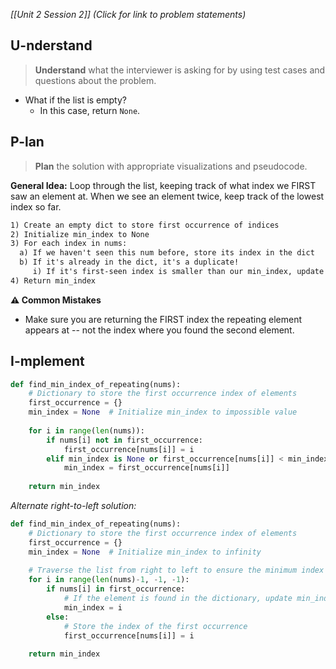 *[[Unit 2 Session 2]] (Click for link to problem statements)*

## U-nderstand
 
> **Understand** what the interviewer is asking for by using test cases and questions about the problem.

- What if the list is empty?
  - In this case, return `None`.

## P-lan

> **Plan** the solution with appropriate visualizations and pseudocode.

**General Idea:** Loop through the list, keeping track of what index we FIRST saw an element at.  When we see an element twice, keep track of the lowest index so far.

```markdown
1) Create an empty dict to store first occurrence of indices
2) Initialize min_index to None
3) For each index in nums:
  a) If we haven't seen this num before, store its index in the dict
  b) If it's already in the dict, it's a duplicate!
     i) If it's first-seen index is smaller than our min_index, update min_index
4) Return min_index
```

**⚠️ Common Mistakes**

- Make sure you are returning the FIRST index the repeating element appears at -- not the index where you found the second element.

## I-mplement

```python
def find_min_index_of_repeating(nums):
    # Dictionary to store the first occurrence index of elements
    first_occurrence = {}
    min_index = None  # Initialize min_index to impossible value
    
    for i in range(len(nums)):
        if nums[i] not in first_occurrence:
            first_occurrence[nums[i]] = i
        elif min_index is None or first_occurrence[nums[i]] < min_index:
            min_index = first_occurrence[nums[i]]
            
    return min_index
```

*Alternate right-to-left solution:*
```python
def find_min_index_of_repeating(nums):
    # Dictionary to store the first occurrence index of elements
    first_occurrence = {}
    min_index = None  # Initialize min_index to infinity
    
    # Traverse the list from right to left to ensure the minimum index of the first repeating element is found
    for i in range(len(nums)-1, -1, -1):
        if nums[i] in first_occurrence:
            # If the element is found in the dictionary, update min_index if necessary
            min_index = i
        else:
            # Store the index of the first occurrence
            first_occurrence[nums[i]] = i
    
    return min_index
```